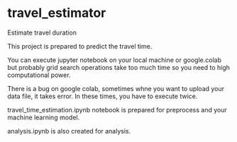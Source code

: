 # travel_estimator
Estimate travel duration

This project is prepared to predict the travel time.

You can execute jupyter notebook on your local machine  or google.colab but probably grid search operations take too much time so you need to high computational power.

There is a bug on google colab, sometimes whne you want to upload your data file, it takes error. In these times, you have to execute twice.

travel_time_estimation.ipynb notebook is prepared for preprocess and your machine learning model.

analysis.ipynb is also created for analysis.
